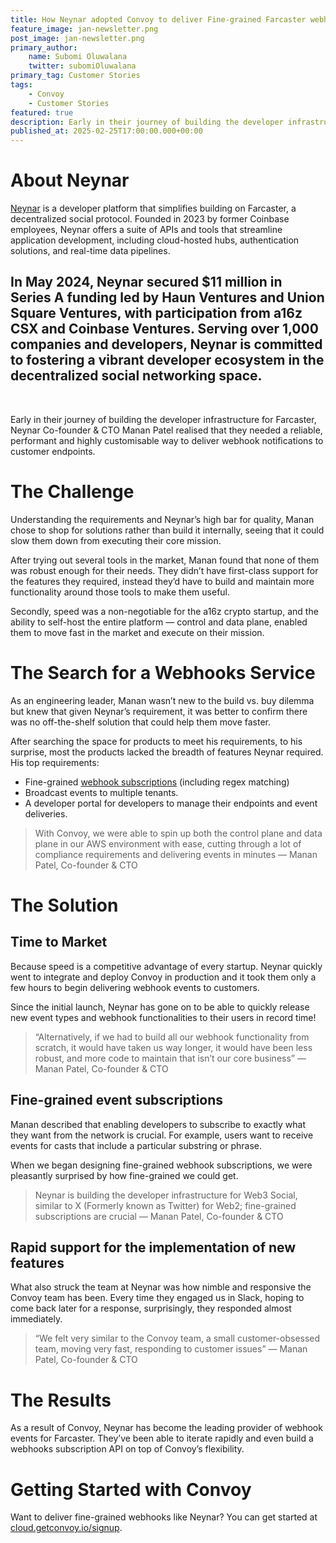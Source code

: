 ```yaml
---
title: How Neynar adopted Convoy to deliver Fine-grained Farcaster webhooks
feature_image: jan-newsletter.png
post_image: jan-newsletter.png
primary_author:
    name: Subomi Oluwalana
    twitter: subomiOluwalana
primary_tag: Customer Stories
tags:
    - Convoy
    - Customer Stories
featured: true
description: Early in their journey of building the developer infrastructure for Farcaster, Neynar Co-founder & CTO Manan Patel realised that they needed a reliable, performant and highly customisable way to deliver webhook notifications to customer endpoints.
published_at: 2025-02-25T17:00:00.000+00:00
---
```


# About Neynar 
[Neynar](https://neynar.com) is a developer platform that simplifies building on Farcaster, a decentralized social protocol. Founded in 2023 by former Coinbase employees, Neynar offers a suite of APIs and tools that streamline application development, including cloud-hosted hubs, authentication solutions, and real-time data pipelines. 

In May 2024, Neynar secured $11 million in Series A funding led by Haun Ventures and Union Square Ventures, with participation from a16z CSX and Coinbase Ventures. Serving over 1,000 companies and developers, Neynar is committed to fostering a vibrant developer ecosystem in the decentralized social networking space.
---
&nbsp;

Early in their journey of building the developer infrastructure for Farcaster, Neynar Co-founder & CTO Manan Patel realised that they needed a reliable, performant and highly customisable way to deliver webhook notifications to customer endpoints.

# The Challenge

Understanding the requirements and Neynar’s high bar for quality, Manan chose to shop for solutions rather than build it internally, seeing that it could slow them down from executing their core mission. 

After trying out several tools in the market, Manan found that none of them was robust enough for their needs. They didn’t have first-class support for the features they required, instead they’d have to build and maintain more functionality around those tools to make them useful. 

Secondly, speed was a non-negotiable for the a16z crypto startup, and the ability to self-host the entire platform — control and data plane, enabled them to move fast in the market and execute on their mission.

# The Search for a Webhooks Service

As an engineering leader, Manan wasn’t new to the build vs. buy dilemma but knew that given Neynar’s requirement, it was better to confirm there was no off-the-shelf solution that could help them move faster.

After searching the space for products to meet his requirements, to his surprise, most the products lacked the breadth of features Neynar required. His top requirements: 

- Fine-grained [webhook subscriptions](https://www.getconvoy.io/docs/product-manual/filters) (including regex matching)
- Broadcast events to multiple tenants.
- A developer portal for developers to manage their endpoints and event deliveries.


> With Convoy, we were able to spin up both the control plane and data plane in our AWS environment with ease, cutting through a lot of compliance requirements and delivering events in minutes — Manan Patel, Co-founder & CTO

# The Solution

## Time to Market

Because speed is a competitive advantage of every startup. Neynar quickly went to integrate and deploy Convoy in production and it took them only a few hours to begin delivering webhook events to customers. 

Since the initial launch, Neynar has gone on to be able to quickly release new event types and webhook functionalities to their users in record time!

> “Alternatively, if we had to build all our webhook functionality from scratch, it would have taken us way longer, it would have been less robust, and more code to maintain that isn’t our core business” — Manan Patel, Co-founder & CTO

## Fine-grained event subscriptions

Manan described that enabling developers to subscribe to exactly what they want from the network is crucial. For example, users want to receive events for casts that include a particular substring or phrase. 

When we began designing fine-grained webhook subscriptions, we were pleasantly surprised by how fine-grained we could get.

> Neynar is building the developer infrastructure for Web3 Social, similar to X (Formerly known as Twitter) for Web2; fine-grained subscriptions are crucial — Manan Patel, Co-founder & CTO

## Rapid support for the implementation of new features

What also struck the team at Neynar was how nimble and responsive the Convoy team has been. Every time they engaged us in Slack, hoping to come back later for a response, surprisingly, they responded almost immediately.

> “We felt very similar to the Convoy team, a small customer-obsessed team, moving very fast, responding to customer issues” — Manan Patel, Co-founder & CTO

# The Results

As a result of Convoy, Neynar has become the leading provider of webhook events for Farcaster. They’ve been able to iterate rapidly and even build a webhooks subscription API on top of Convoy’s flexibility.

# Getting Started with Convoy

Want to deliver fine-grained webhooks like Neynar? You can get started at [cloud.getconvoy.io/signup](http://cloud.getconvoy.io/signup).